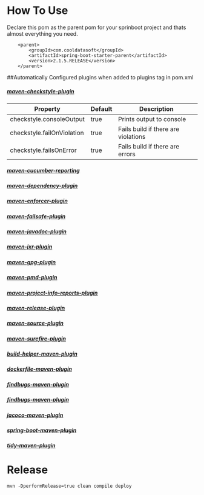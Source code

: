 # How To Use

Declare this pom as the parent pom for your sprinboot project and thats almost everything you need. 


        <parent>
            <groupId>com.cooldatasoft</groupId>
            <artifactId>spring-boot-starter-parent</artifactId>
            <version>2.1.5.RELEASE</version>
        </parent>
        
        
##Automatically Configured plugins when added to plugins tag in pom.xml

##### [maven-checkstyle-plugin](https://maven.apache.org/plugins/maven-checkstyle-plugin/index.html)

 
 Property                       | Default   | Description
 ---                            | ---       | ---
 checkstyle.consoleOutput       | true      | Prints output to console
 checkstyle.failOnViolation     | true      | Fails build if there are violations
 checkstyle.failsOnError        | true      | Fails build if there are errors
 
##### [maven-cucumber-reporting](https://github.com/damianszczepanik/maven-cucumber-reporting)
##### [maven-dependency-plugin](https://maven.apache.org/plugins/maven-dependency-plugin/)
##### [maven-enforcer-plugin](https://maven.apache.org/enforcer/maven-enforcer-plugin/)
##### [maven-failsafe-plugin](https://maven.apache.org/surefire/maven-failsafe-plugin/)
##### [maven-javadoc-plugin](https://maven.apache.org/plugins/maven-javadoc-plugin/)
##### [maven-jxr-plugin](https://maven.apache.org/jxr/maven-jxr-plugin/)
##### [maven-gpg-plugin](https://maven.apache.org/plugins/maven-gpg-plugin/)
##### [maven-pmd-plugin](https://maven.apache.org/plugins/maven-pmd-plugin/)
##### [maven-project-info-reports-plugin](https://maven.apache.org/plugins/maven-project-info-reports-plugin/)
##### [maven-release-plugin](https://maven.apache.org/maven-release/maven-release-plugin/)
##### [maven-source-plugin](https://maven.apache.org/plugins/maven-source-plugin/)
##### [maven-surefire-plugin](https://maven.apache.org/surefire/maven-surefire-plugin/)

##### [build-helper-maven-plugin](https://www.mojohaus.org/build-helper-maven-plugin/index.html)
##### [dockerfile-maven-plugin](https://github.com/spotify/dockerfile-maven)
##### [findbugs-maven-plugin](https://gleclaire.github.io/findbugs-maven-plugin/)
##### [findbugs-maven-plugin](https://gleclaire.github.io/findbugs-maven-plugin/)
##### [jacoco-maven-plugin](https://www.eclemma.org/jacoco/trunk/doc/maven.html)
##### [spring-boot-maven-plugin](https://docs.spring.io/spring-boot/docs/current/maven-plugin/index.html)
##### [tidy-maven-plugin](https://www.mojohaus.org/tidy-maven-plugin/)



# Release
        
    mvn -DperformRelease=true clean compile deploy
        